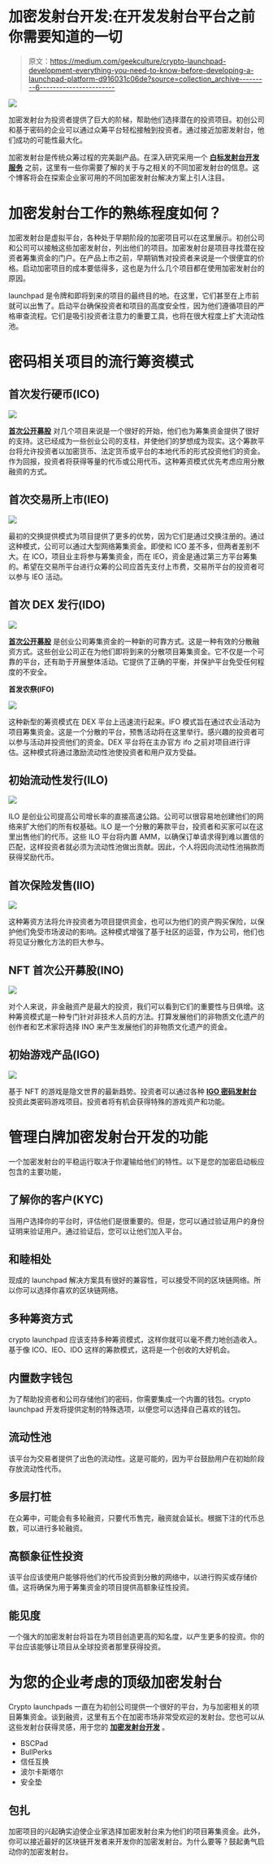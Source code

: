 # 加密发射台开发:在开发发射台平台之前你需要知道的一切

> 原文：<https://medium.com/geekculture/crypto-launchpad-development-everything-you-need-to-know-before-developing-a-launchpad-platform-d916031c06de?source=collection_archive---------6----------------------->

![](img/bb82e8d2d63911f12d1b21529eae63a6.png)

加密发射台为投资者提供了巨大的阶梯，帮助他们选择潜在的投资项目。初创公司和基于密码的企业可以通过众筹平台轻松接触到投资者。通过接近加密发射台，他们成功的可能性最大化。

加密发射台是传统众筹过程的完美副产品。在深入研究采用一个 [**白标发射台开发服务**](https://www.appdupe.com/white-label-launchpad-development) 之前，这里有一些你需要了解的关于与之相关的不同加密发射台的信息。这个博客将会在探索企业家可用的不同加密发射台解决方案上引人注目。

# 加密发射台工作的熟练程度如何？

加密发射台是虚拟平台，各种处于早期阶段的加密项目可以在这里展示。初创公司和公司可以接触这些加密发射台，列出他们的项目。加密发射台是项目寻找潜在投资者筹集资金的门户。在产品上市之前，早期销售对投资者来说是一个很便宜的价格。启动加密项目的成本要低得多，这也是为什么几个项目都在使用加密发射台的原因。

launchpad 是令牌和即将到来的项目的最终目的地。在这里，它们甚至在上市前就可以出售了。启动平台确保投资者和项目的高度安全性，因为他们遵循项目的严格审查流程。它们是吸引投资者注意力的重要工具，也将在很大程度上扩大流动性池。

# 密码相关项目的流行筹资模式

## 首次发行硬币(ICO)

![](img/328672f5bb3eccaa5cbc6981667a2c2e.png)

[**首次公开募股**](https://www.appdupe.com/ico-development) 对几个项目来说是一个很好的开始，他们也为筹集资金提供了很好的支持。这已经成为一些创业公司的支柱，并使他们的梦想成为现实。这个筹款平台将允许投资者以加密货币、法定货币或平台的本地代币的形式投资他们的资金。作为回报，投资者将获得等量的代币或公用代币。这种筹资模式优先考虑应用分散融资的方式。

## 首次交易所上市(IEO)

![](img/47b72b643e3b4b3f9cb583bb7e660080.png)

最初的交换提供模式为项目提供了更多的优势，因为它们是通过交换注册的。通过这种模式，公司可以通过大型网络筹集资金。即使和 ICO 差不多，但两者差别不大。在 ICO，项目业主将参与筹集资金，而在 IEO，资金是通过第三方平台筹集的。希望在交易所平台进行众筹的公司应首先支付上市费，交易所平台的投资者可以参与 IEO 活动。

## 首次 DEX 发行(IDO)

![](img/2fc8d27abdc77ecd9f2c77a8232c0655.png)

[**首次公开募股**](https://www.appdupe.com/ido-development) 是创业公司筹集资金的一种新的可靠方式。这是一种有效的分散融资方式。这些创业公司正在为他们即将到来的分散项目筹集资金。它不仅是一个可靠的平台，还有助于开展整体活动。它提供了正确的平衡，并保护平台免受任何程度的不安全。

**首发农祭(IFO)**

![](img/23ffa56fc2ca582a16e122929ee154b0.png)

这种新型的筹资模式在 DEX 平台上迅速流行起来。IFO 模式旨在通过农业活动为项目筹集资金。这是一个分散的平台，预售活动将在这里举行。感兴趣的投资者可以参与活动并投资他们的资金。DEX 平台将在主办官方 ifo 之前对项目进行评估。这种模式将通过激励流动性池使投资者和用户双方受益。

## 初始流动性发行(ILO)

![](img/f6c2b4774a49dd5c4414d1681d05f59e.png)

ILO 是创业公司提高公司增长率的直接高速公路。公司可以很容易地创建他们的网络来扩大他们的所有权基础。ILO 是一个分散的筹款平台，投资者和买家可以在这里出售他们的代币。这些 ILO 平台将内置 AMM，以确保订单请求得到难以置信的匹配，这样投资者就必须为流动性池做出贡献。因此，个人将因向流动性池捐款而获得奖励代币。

## 首次保险发售(IIO)

![](img/f89f33169a38b793f900d8c63fc1ca78.png)

这种筹资方法将允许投资者为项目提供资金，也可以为他们的资产购买保险，以保护他们免受市场波动的影响。这种模式增强了基于社区的运营，作为公司，他们也将见证分散化方法的巨大参与。

## NFT 首次公开募股(INO)

![](img/bc2ef06ba9798648355ecb3dac8b3ad6.png)

对个人来说，非金融资产是最大的投资，我们可以看到它们的重要性与日俱增。这种筹资模式是一种专门针对非技术人员的方法。打算发展他们的非物质文化遗产的创作者和艺术家将选择 INO 来产生发展他们的非物质文化遗产的资金。

## 初始游戏产品(IGO)

![](img/a69280f48d05620f826e4976770f34cb.png)

基于 NFT 的游戏是隐文世界的最新趋势。投资者可以通过各种 [**IGO 密码发射台**](https://www.appdupe.com/igo-launchpad-development) 投资此类密码游戏项目。投资者将有机会获得特殊的游戏资产和功能。

# 管理白牌加密发射台开发的功能

一个加密发射台的平稳运行取决于你灌输给他们的特性。以下是您的加密启动板应包含的主要功能，

## 了解你的客户(KYC)

当用户选择你的平台时，评估他们是很重要的。但是，您可以通过验证用户的身份证明来验证用户。通过验证后，您可以让他们加入平台。

## 和睦相处

现成的 launchpad 解决方案具有很好的兼容性，可以接受不同的区块链网络。所以你可以选择你喜欢的区块链网络。

## 多种筹资方式

crypto launchpad 应该支持多种筹资模式，这样你就可以毫不费力地创造收入。基于像 ICO、IEO、IDO 这样的筹款模式，这将是一个创收的大好机会。

## 内置数字钱包

为了帮助投资者和公司存储他们的密码，你需要集成一个内置的钱包。crypto launchpad 开发将提供定制的特殊选项，以便您可以选择自己喜欢的钱包。

## 流动性池

该平台为交易者提供了出色的流动性。这是可能的，因为平台鼓励用户在初始阶段存放流动性代币。

## 多层打桩

在众筹中，可能会有多轮融资，只要代币售完，融资就会延长。根据下注的代币总数，可以进行多轮融资。

## 高额象征性投资

该平台应该使用户能够将他们的代币投资到分散的网络中，以进行购买或存储价值。这将确保为用于筹集资金的项目提供高额象征性投资。

## 能见度

一个强大的加密发射台将旨在为项目创造更高的知名度，以产生更多的投资。你的平台应该能够让项目从全球投资者那里获得投资。

# 为您的企业考虑的顶级加密发射台

Crypto launchpads 一直在为初创公司提供一个很好的平台，为与加密相关的项目筹集资金。谈到融资，这里有五个在加密市场非常受欢迎的发射台。您也可以从这些发射台获得灵感，用于您的 [**加密发射台开发**](https://www.appdupe.com/white-label-launchpad-development) 。

*   BSCPad
*   BullPerks
*   信任互换
*   波尔卡斯塔尔
*   安全垫

## 包扎

加密项目的兴起确实迫使企业家选择加密发射台来为他们的项目筹集资金。此外，你可以接近最好的区块链开发者来开发你的加密发射台。为什么要等？鼓起勇气启动你的加密发射台。